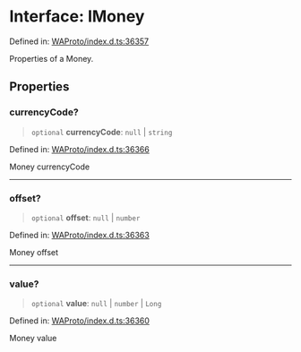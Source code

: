 # Interface: IMoney

Defined in: [WAProto/index.d.ts:36357](https://github.com/Fokusdotid/bail/blob/c004679536d41fcf32da31cecf70d3991dfa31b5/WAProto/index.d.ts#L36357)

Properties of a Money.

## Properties

### currencyCode?

> `optional` **currencyCode**: `null` \| `string`

Defined in: [WAProto/index.d.ts:36366](https://github.com/Fokusdotid/bail/blob/c004679536d41fcf32da31cecf70d3991dfa31b5/WAProto/index.d.ts#L36366)

Money currencyCode

***

### offset?

> `optional` **offset**: `null` \| `number`

Defined in: [WAProto/index.d.ts:36363](https://github.com/Fokusdotid/bail/blob/c004679536d41fcf32da31cecf70d3991dfa31b5/WAProto/index.d.ts#L36363)

Money offset

***

### value?

> `optional` **value**: `null` \| `number` \| `Long`

Defined in: [WAProto/index.d.ts:36360](https://github.com/Fokusdotid/bail/blob/c004679536d41fcf32da31cecf70d3991dfa31b5/WAProto/index.d.ts#L36360)

Money value

